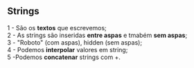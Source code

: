 ## Strings ##

1 - São os <b>textos</b> que escrevemos; <br>
2 - As strings são inseridas <b>entre aspas</b> e tmabém <b>sem aspas</b>; <br>
3 - "Roboto" (com aspas), hidden (sem aspas); <br>
4 - Podemos <b>interpolar</b> valores em string; <br>
5 -Podemos <b>concatenar</b> strings com +.